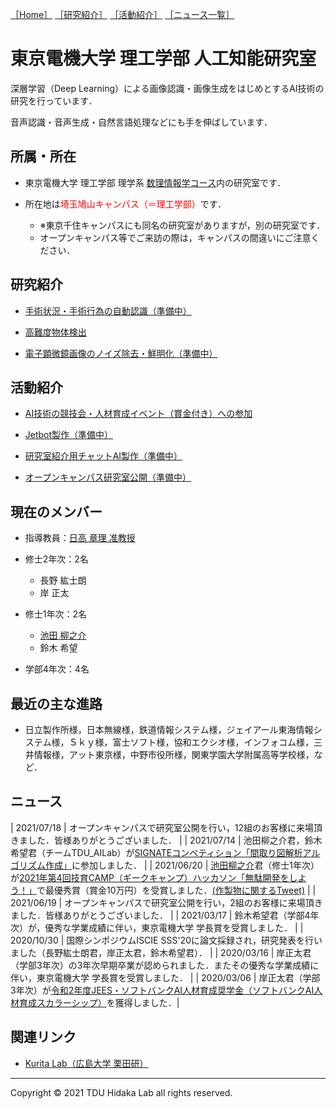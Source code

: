 [1]: /
[2]: /research/
[3]: /activity/
[4]: /news/
[［Home］][1] [［研究紹介］][2] [［活動紹介］][3] [［ニュース一覧］][4]

# 東京電機大学 理工学部 人工知能研究室

<meta name="description" content="東京電機大学 理工学部 人工知能研究室のホームページです．深層学習（Deep Learning）による画像認識・画像生成をはじめとするAI技術の研究を行っています．音声認識・音声生成・自然言語処理などにも手を伸ばしています．">

深層学習（Deep Learning）による画像認識・画像生成をはじめとするAI技術の研究を行っています．

音声認識・音声生成・自然言語処理などにも手を伸ばしています．

## 所属・所在
  + 東京電機大学 理工学部 理学系 [数理情報学コース](https://www.cse.dendai.ac.jp/faculty/5divisions/ru/course/mi/index.html)内の研究室です．

  + 所在地は<span style="color:#FF0000;">埼玉鳩山キャンパス（＝理工学部）</span>です．
    + ※東京千住キャンパスにも同名の研究室がありますが，別の研究室です．
    + オープンキャンパス等でご来訪の際は，キャンパスの間違いにご注意ください．

## 研究紹介
  + [手術状況・手術行為の自動認識（準備中）](research/surgery/)

  + [高難度物体検出](research/detection/)

  + [電子顕微鏡画像のノイズ除去・鮮明化（準備中）](research/denoising/)

## 活動紹介
  + [AI技術の競技会・人材育成イベント（賞金付き）への参加](activity/competitions/)

  + [Jetbot製作（準備中）](activity/jetbot/)

  + [研究室紹介用チャットAI製作（準備中）](activity/labai/)

  + [オープンキャンパス研究室公開（準備中）](activity/OC/)

## 現在のメンバー
  + 指導教員：[日高 章理 准教授](https://www.cse.dendai.ac.jp/faculty/5divisions/ru/course/mi/hidaka/prof.html)

  + 修士2年次：2名
    + 長野 紘士朗
    + 岸 正太

  + 修士1年次：2名
    + [池田 柳之介](https://twitter.com/ImR0305)
    + 鈴木 希望

  + 学部4年次：4名

<!--
## 過去のメンバー（許可をもらった人のみ掲載）
  + 2020年度卒業・修了
    + []()
  + 2019年度卒業・修了
    + []()
-->

## 最近の主な進路
  + 日立製作所様，日本無線様，鉄道情報システム様，ジェイアール東海情報システム様，Ｓｋｙ様，富士ソフト様，協和エクシオ様，インフォコム様，三井情報様，アット東京様，中野市役所様，関東学園大学附属高等学校様，など．

## ニュース

  | 2021/07/18 | オープンキャンパスで研究室公開を行い，12組のお客様に来場頂きました．皆様ありがとうございました． |
  | 2021/07/14 | 池田柳之介君，鈴木希望君（チームTDU_AILab）が[SIGNATEコンペティション「間取り図解析アルゴリズム作成」](https://signate.jp/competitions/444)に参加しました． |
  | 2021/06/20 | [池田柳之介](https://twitter.com/ImR0305)君（修士1年次）が[2021年第4回技育CAMP（ギークキャンプ）ハッカソン「無駄開発をしよう！」](https://talent.supporterz.jp/events/f59d36af-3a00-42de-a4d2-083c12126015/)で最優秀賞（賞金10万円）を受賞しました．[(作製物に関するTweet)](https://twitter.com/ImR0305/status/1406547155762827266) |
  | 2021/06/19 | オープンキャンパスで研究室公開を行い，2組のお客様に来場頂きました．皆様ありがとうございました． |
  | 2021/03/17 | 鈴木希望君（学部4年次）が，優秀な学業成績に伴い，東京電機大学 学長賞を受賞しました． |
  | 2020/10/30 | 国際シンポジウムISCIE SSS'20に論文採録され，研究発表を行いました（長野紘士朗君，岸正太君，鈴木希望君）． |
  | 2020/03/16 | 岸正太君（学部3年次）の3年次早期卒業が認められました．またその優秀な学業成績に伴い，東京電機大学 学長賞を受賞しました． |
  | 2020/03/06 | 岸正太君（学部3年次）が[令和2年度JEES・ソフトバンクAI人材育成奨学金（ソフトバンクAI人材育成スカラーシップ）](https://www.softbank.jp/corp/news/press/sbkk/2019/20191015_02/)を獲得しました．|


## 関連リンク
+ [Kurita Lab（広島大学 栗田研）](https://kurita-lab.jp/wordpress/)


---
Copyright &copy; 2021 TDU Hidaka Lab all rights reserved. 
